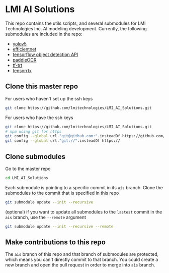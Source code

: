 # LMI AI Solutions
This repo contains the utils scripts, and several submodules for LMI Technologies Inc. AI modeling development.
Currently, the following submodules are included in the repo:
- [yolov5](https://github.com/lmitechnologies/yolov5)
- [efficientnet](https://github.com/lmitechnologies/EfficientNet-PyTorch)
- [tensorflow object detection API](https://github.com/lmitechnologies/models)
- [paddleOCR](https://github.com/lmitechnologies/models)
- [tf-trt](https://github.com/tensorflow/tensorrt.git)
- [tensorrtx](https://github.com/lmitechnologies/tensorrtx.git)

## Clone this master repo
For users who haven't set up the ssh keys
```bash
git clone https://github.com/lmitechnologies/LMI_AI_Solutions.git
```
For users who have the ssh keys
```bash
git clone https://github.com/lmitechnologies/LMI_AI_Solutions.git
# npm using git for https
git config --global url."git@github.com:".insteadOf https://github.com/
git config --global url."git://".insteadOf https://
```

## Clone submodules
Go to the master repo
```bash
cd LMI_AI_Solutions
```
Each submodule is pointing to a specific commit in its `ais` branch. Clone the submodules to the commit that is specified in this repo 
```bash
git submodule update --init --recursive
```
(optional) if you want to update all submodules to the `lastest` commit in the `ais` branch, use the `--remote` argument
```bash
git submodule update --init --recursive --remote
```

## Make contributions to this repo
The `ais` branch of this repo and that branch of submodules are protected, which means you can't directly commit to that branch. You could create a new branch and open the pull request in order to merge into `ais` branch.
